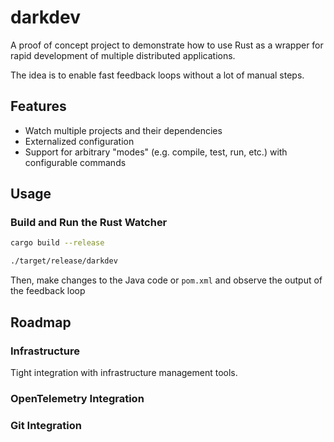 # darkdev

A proof of concept project to demonstrate how to use Rust as a wrapper for rapid development of multiple distributed applications.

The idea is to enable fast feedback loops without a lot of manual steps.

## Features

* Watch multiple projects and their dependencies
* Externalized configuration
* Support for arbitrary "modes" (e.g. compile, test, run, etc.) with configurable commands

## Usage

### Build and Run the Rust Watcher

```bash
cargo build --release
```

```bash
./target/release/darkdev
```

Then, make changes to the Java code or `pom.xml` and observe the output of the feedback loop


## Roadmap

### Infrastructure

Tight integration with infrastructure management tools.

### OpenTelemetry Integration

### Git Integration


